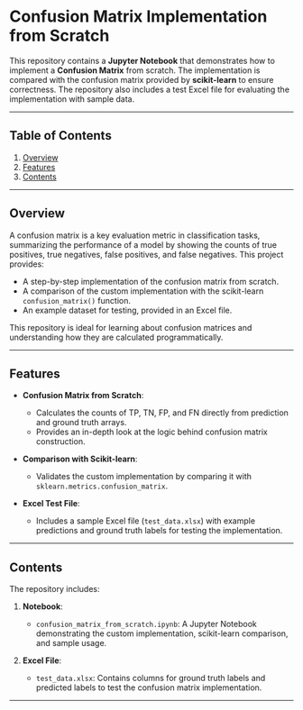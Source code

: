 # Confusion Matrix Implementation from Scratch

This repository contains a **Jupyter Notebook** that demonstrates how to implement a **Confusion Matrix** from scratch. The implementation is compared with the confusion matrix provided by **scikit-learn** to ensure correctness. The repository also includes a test Excel file for evaluating the implementation with sample data.

---

## Table of Contents

1. [Overview](#overview)
2. [Features](#features)
3. [Contents](#contents)


---

## Overview

A confusion matrix is a key evaluation metric in classification tasks, summarizing the performance of a model by showing the counts of true positives, true negatives, false positives, and false negatives. This project provides:
- A step-by-step implementation of the confusion matrix from scratch.
- A comparison of the custom implementation with the scikit-learn `confusion_matrix()` function.
- An example dataset for testing, provided in an Excel file.

This repository is ideal for learning about confusion matrices and understanding how they are calculated programmatically.

---

## Features

- **Confusion Matrix from Scratch**:
  - Calculates the counts of TP, TN, FP, and FN directly from prediction and ground truth arrays.
  - Provides an in-depth look at the logic behind confusion matrix construction.

- **Comparison with Scikit-learn**:
  - Validates the custom implementation by comparing it with `sklearn.metrics.confusion_matrix`.

- **Excel Test File**:
  - Includes a sample Excel file (`test_data.xlsx`) with example predictions and ground truth labels for testing the implementation.

---

## Contents

The repository includes:
1. **Notebook**:
   - `confusion_matrix_from_scratch.ipynb`: A Jupyter Notebook demonstrating the custom implementation, scikit-learn comparison, and sample usage.

2. **Excel File**:
   - `test_data.xlsx`: Contains columns for ground truth labels and predicted labels to test the confusion matrix implementation.

---

